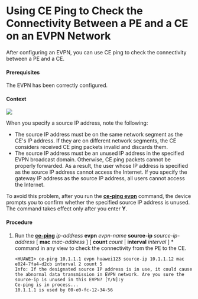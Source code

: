 Using CE Ping to Check the Connectivity Between a PE and a CE on an EVPN Network
================================================================================

After configuring an EVPN, you can use CE ping to check the connectivity between a PE and a CE.

#### Prerequisites

The EVPN has been correctly configured.


#### Context

![](../../../../public_sys-resources/notice_3.0-en-us.png) 

When you specify a source IP address, note the following:

* The source IP address must be on the same network segment as the CE's IP address. If they are on different network segments, the CE considers received CE ping packets invalid and discards them.
* The source IP address must be an unused IP address in the specified EVPN broadcast domain. Otherwise, CE ping packets cannot be properly forwarded. As a result, the user whose IP address is specified as the source IP address cannot access the Internet. If you specify the gateway IP address as the source IP address, all users cannot access the Internet.

To avoid this problem, after you run the [**ce-ping evpn**](cmdqueryname=ce-ping+evpn) command, the device prompts you to confirm whether the specified source IP address is unused. The command takes effect only after you enter **Y**.



#### Procedure

1. Run the [**ce-ping**](cmdqueryname=ce-ping) *ip-address* **evpn** *evpn-name* **source-ip** *source-ip-address* [ **mac** *mac-address* ] [ **count** *count* | **interval** *interval* ] \* command in any view to check the connectivity from the PE to the CE.
   
   
   ```
   <HUAWEI> ce-ping 10.1.1.1 evpn huawei123 source-ip 10.1.1.12 mac e024-7fa4-d2cb interval 2 count 5
   Info: If the designated source IP address is in use, it could cause the abnormal data transmission in EVPN network. Are you sure the source-ip is unused in this EVPN? [Y/N]:y
   Ce-ping is in process...
   10.1.1.1 is used by 00-e0-fc-12-34-56 
   ```